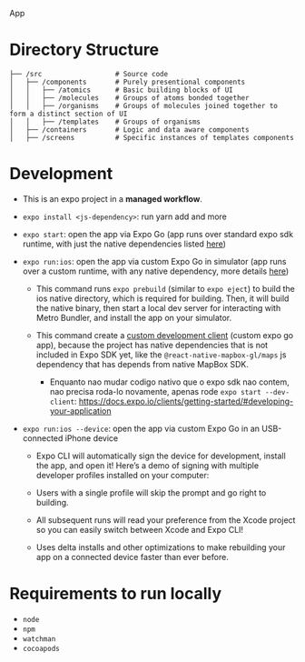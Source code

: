 App
 
# Directory Structure

```
├── /src                  # Source code
│   ├── /components       # Purely presentional components
│   │   ├── /atomics      # Basic building blocks of UI
│   │   ├── /molecules    # Groups of atoms bonded together
│   │   ├── /organisms    # Groups of molecules joined together to form a distinct section of UI
│   │   ├── /templates    # Groups of organisms
│   ├── /containers       # Logic and data aware components
│   ├── /screens          # Specific instances of templates components
```

# Development

- This is an expo project in a **managed workflow**.

- `expo install <js-dependency>`: run yarn add and more

- `expo start`: open the app via Expo Go (app runs over standard expo sdk runtime, with just the native dependencies listed [here](https://docs.expo.io/versions/latest/))

- `expo run:ios`: open the app via custom Expo Go in simulator (app runs over a custom runtime, with any native dependency, more details [here](https://blog.expo.io/expo-managed-workflow-in-2021-d1c9b68aa10))

  - This command runs `expo prebuild` (similar to `expo eject`) to build the ios native directory, which is required for building. Then, it will build the native binary, then start a local dev server for interacting with Metro Bundler, and install the app on your simulator.

  - This command create a [custom development client](https://docs.expo.io/clients/introduction/) (custom expo go app), because the project has native dependencies that is not included in Expo SDK yet, like the `@react-native-mapbox-gl/maps` js dependency that has depends from native MapBox SDK.
  
    - Enquanto nao mudar codigo nativo que o expo sdk nao contem, nao precisa roda-lo novamente, apenas rode `expo start --dev-client`: https://docs.expo.io/clients/getting-started/#developing-your-application

- `expo run:ios --device`: open the app via custom Expo Go in an USB-connected iPhone device

  - Expo CLI will automatically sign the device for development, install the app, and open it! Here’s a demo of signing with multiple developer profiles installed on your computer:

  - Users with a single profile will skip the prompt and go right to building.
  - All subsequent runs will read your preference from the Xcode project so you can easily switch between Xcode and Expo CLI!

  - Uses delta installs and other optimizations to make rebuilding your app on a connected device faster than ever before.

# Requirements to run locally

- `node`
- `npm`
- `watchman`
- `cocoapods`


